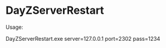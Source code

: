 DayZServerRestart
=================
Usage:

DayZServerRestart.exe server=127.0.0.1 port=2302 pass=1234

